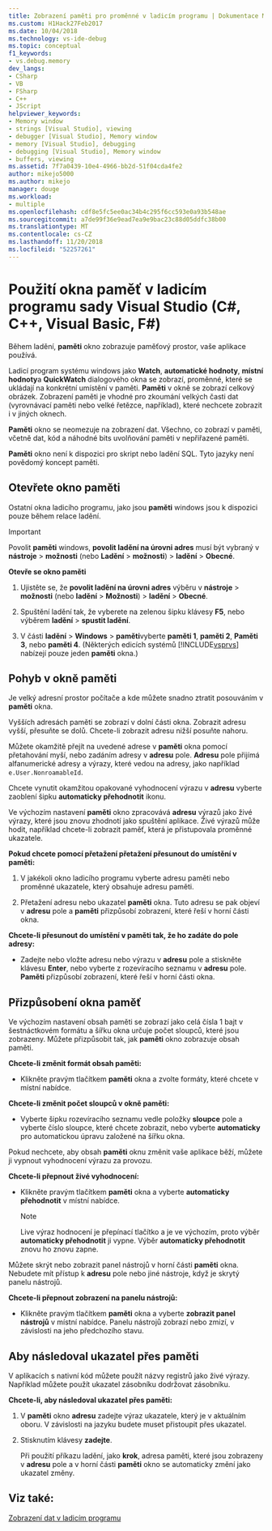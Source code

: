 ```yaml
---
title: Zobrazení paměti pro proměnné v ladicím programu | Dokumentace Microsoftu
ms.custom: H1Hack27Feb2017
ms.date: 10/04/2018
ms.technology: vs-ide-debug
ms.topic: conceptual
f1_keywords:
- vs.debug.memory
dev_langs:
- CSharp
- VB
- FSharp
- C++
- JScript
helpviewer_keywords:
- Memory window
- strings [Visual Studio], viewing
- debugger [Visual Studio], Memory window
- memory [Visual Studio], debugging
- debugging [Visual Studio], Memory window
- buffers, viewing
ms.assetid: 7f7a0439-10e4-4966-bb2d-51f04cda4fe2
author: mikejo5000
ms.author: mikejo
manager: douge
ms.workload:
- multiple
ms.openlocfilehash: cdf8e5fc5ee0ac34b4c295f6cc593e0a93b548ae
ms.sourcegitcommit: a7de99f36e9ead7ea9e9bac23c88d05ddfc38b00
ms.translationtype: MT
ms.contentlocale: cs-CZ
ms.lasthandoff: 11/20/2018
ms.locfileid: "52257261"
---
```

# <a name="use-the-memory-windows-in-the-visual-studio-debugger-c-c-visual-basic-f"></a>Použití okna paměť v ladicím programu sady Visual Studio (C#, C++, Visual Basic, F#)

Během ladění, **paměti** okno zobrazuje paměťový prostor, vaše aplikace používá. 

Ladicí program systému windows jako **Watch**, **automatické hodnoty**, **místní hodnoty**a **QuickWatch** dialogového okna se zobrazí, proměnné, které se ukládají na konkrétní umístění v paměti. **Paměti** v okně se zobrazí celkový obrázek. Zobrazení paměti je vhodné pro zkoumání velkých časti dat (vyrovnávací paměti nebo velké řetězce, například), které nechcete zobrazit i v jiných oknech. 

**Paměti** okno se neomezuje na zobrazení dat. Všechno, co zobrazí v paměti, včetně dat, kód a náhodné bits uvolňování paměti v nepřiřazené paměti.  

**Paměti** okno není k dispozici pro skript nebo ladění SQL. Tyto jazyky není povědomý koncept paměti.  
  
## <a name="open-a-memory-window"></a>Otevřete okno paměti  
  
Ostatní okna ladicího programu, jako jsou **paměti** windows jsou k dispozici pouze během relace ladění. 

>[!IMPORTANT]
>Povolit **paměti** windows, **povolit ladění na úrovni adres** musí být vybraný v **nástroje** > **možnosti** (nebo **Ladění** > **možnosti**) > **ladění** > **Obecné**. 

**Otevře se okno paměti**
  
1. Ujistěte se, že **povolit ladění na úrovni adres** výběru v **nástroje** > **možnosti** (nebo **ladění**  >  **Možnosti**) > **ladění** > **Obecné**. 
   
1. Spuštění ladění tak, že vyberete na zelenou šipku klávesy **F5**, nebo výběrem **ladění** > **spustit ladění**.  
   
2. V části **ladění** > **Windows** > **paměti**vyberte **paměti 1**, **paměti 2**, **Paměti 3**, nebo **paměti 4**. (Některých edicích systémů [!INCLUDE[vsprvs](../code-quality/includes/vsprvs_md.md)] nabízejí pouze jeden **paměti** okna.)  

## <a name="move-around-in-the-memory-window"></a>Pohyb v okně paměti  

Je velký adresní prostor počítače a kde můžete snadno ztratit posouváním v **paměti** okna. 

Vyšších adresách paměti se zobrazí v dolní části okna. Zobrazit adresu vyšší, přesuňte se dolů. Chcete-li zobrazit adresu nižší posuňte nahoru.  

Můžete okamžitě přejít na uvedené adrese v **paměti** okna pomocí přetahování myší, nebo zadáním adresy v **adresu** pole. **Adresu** pole přijímá alfanumerické adresy a výrazy, které vedou na adresy, jako například `e.User.NonroamableId`. 

Chcete vynutit okamžitou opakované vyhodnocení výrazu v **adresu** vyberte zaoblení šipku **automaticky přehodnotit** ikonu. 

Ve výchozím nastavení **paměti** okno zpracovává **adresu** výrazů jako živé výrazy, které jsou znovu zhodnotí jako spuštění aplikace. Živé výrazů může hodit, například chcete-li zobrazit paměť, která je přistupovala proměnné ukazatele.  

**Pokud chcete pomocí přetažení přetažení přesunout do umístění v paměti:**  
   
1. V jakékoli okno ladicího programu vyberte adresu paměti nebo proměnné ukazatele, který obsahuje adresu paměti.  
   
2. Přetažení adresu nebo ukazatel **paměti** okna. Tuto adresu se pak objeví v **adresu** pole a **paměti** přizpůsobí zobrazení, které řeší v horní části okna. 
  
**Chcete-li přesunout do umístění v paměti tak, že ho zadáte do pole adresy:**
  
- Zadejte nebo vložte adresu nebo výrazu v **adresu** pole a stiskněte klávesu **Enter**, nebo vyberte z rozevíracího seznamu v **adresu** pole. **Paměti** přizpůsobí zobrazení, které řeší v horní části okna.
  
## <a name="customize-the-memory-window"></a>Přizpůsobení okna paměť 

Ve výchozím nastavení obsah paměti se zobrazí jako celá čísla 1 bajt v šestnáctkovém formátu a šířku okna určuje počet sloupců, které jsou zobrazeny. Můžete přizpůsobit tak, jak **paměti** okno zobrazuje obsah paměti.  
  
**Chcete-li změnit formát obsah paměti:**  
  
-  Klikněte pravým tlačítkem **paměti** okna a zvolte formáty, které chcete v místní nabídce.  
  
**Chcete-li změnit počet sloupců v okně paměti:**
  
- Vyberte šipku rozevíracího seznamu vedle položky **sloupce** pole a vyberte číslo sloupce, které chcete zobrazit, nebo vyberte **automaticky** pro automatickou úpravu založené na šířku okna.  
  
Pokud nechcete, aby obsah **paměti** oknu změnit vaše aplikace běží, můžete ji vypnout vyhodnocení výrazu za provozu. 

**Chcete-li přepnout živé vyhodnocení:**  
  
- Klikněte pravým tlačítkem **paměti** okna a vyberte **automaticky přehodnotit** v místní nabídce. 

  >[!NOTE]
  >Live výraz hodnocení je přepínací tlačítko a je ve výchozím, proto výběr **automaticky přehodnotit** ji vypne. Výběr **automaticky přehodnotit** znovu ho znovu zapne. 
  
Můžete skrýt nebo zobrazit panel nástrojů v horní části **paměti** okna. Nebudete mít přístup k **adresu** pole nebo jiné nástroje, když je skrytý panelu nástrojů.  
  
**Chcete-li přepnout zobrazení na panelu nástrojů:**  
  
- Klikněte pravým tlačítkem **paměti** okna a vyberte **zobrazit panel nástrojů** v místní nabídce. Panelu nástrojů zobrazí nebo zmizí, v závislosti na jeho předchozího stavu.  
  
## <a name="follow-a-pointer-through-memory"></a>Aby následoval ukazatel přes paměti  

V aplikacích s nativní kód můžete použít názvy registrů jako živé výrazy. Například můžete použít ukazatel zásobníku dodržovat zásobníku.  
  
**Chcete-li, aby následoval ukazatel přes paměti:**
  
1. V **paměti** okno **adresu** zadejte výraz ukazatele, který je v aktuálním oboru. V závislosti na jazyku budete muset přistoupit přes ukazatel.  
  
2. Stisknutím klávesy **zadejte**.  
   
   Při použití příkazu ladění, jako **krok**, adresa paměti, které jsou zobrazeny v **adresu** pole a v horní části **paměti** okno se automaticky změní jako ukazatel změny.  
  
## <a name="see-also"></a>Viz také:  
 [Zobrazení dat v ladicím programu](../debugger/viewing-data-in-the-debugger.md)